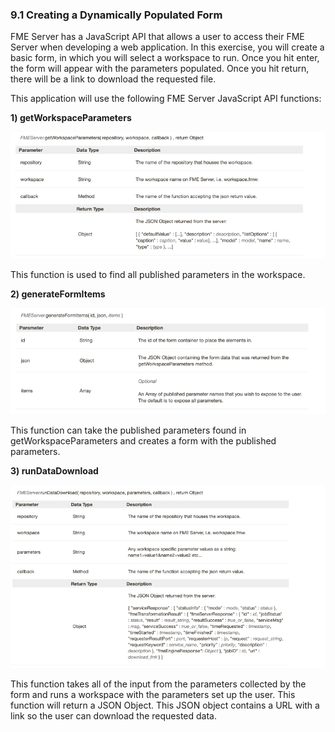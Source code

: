 ### 9.1 Creating a Dynamically Populated Form

FME Server has a JavaScript API that allows a user to access their
FME Server when developing a web application. In this exercise, you will
create a basic form, in which you will select a workspace to run. Once
you hit enter, the form will appear with the parameters populated. Once
you hit return, there will be a link to download the requested file.

This application will use the following FME Server JavaScript API functions:

**1) getWorkspaceParameters**

![](./Images/9.1.1.GetWorkspaceParameters.png)

This function is used to find all published parameters in the workspace.

**2) generateFormItems**

![](./Images/9.1.2.generateFormItems2.png)

This function can take the published parameters found in getWorkspaceParameters and creates a form with the published parameters.  

**3) runDataDownload**

![](./Images/9.1.3.DataDownload2.png)

This function takes all of the input from the parameters collected by the form and runs a workspace with the parameters set up the user. This function will return a JSON Object. This JSON object contains a URL with a link so the user can download the requested data.  
